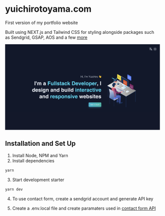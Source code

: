 # yuichirotoyama.com

First version of my portfolio website

Built using NEXT.js and Tailwind CSS for styling alongside packages such as Sendgrid, GSAP, AOS and a few [more](https://github.com/yt1872/nextjs-portfolio/blob/main/package.json)

![](/public/images/portfolio.png)

## Installation and Set Up

1. Install Node, NPM and Yarn
2. Install dependencies

```sh
yarn
```

3. Start development starter

```sh
yarn dev
```

4. To use contact form, create a sendgrid account and generate API key

5. Create a .env.local file and create paramaters used in [contact form API](https://github.com/yt1872/nextjs-portfolio/blob/main/pages/api/contact.js)
